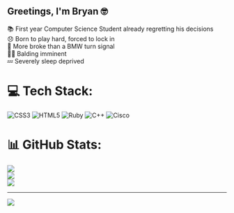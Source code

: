 ## Greetings, I'm Bryan 🤓

📚 First year Computer Science Student already regretting his decisions</br>
😞 Born to play hard, forced to lock in</br>
💸 More broke than a BMW turn signal</br>
👨‍🦲 Balding imminent</br>
💤 Severely sleep deprived</br>


# 💻 Tech Stack:
![CSS3](https://img.shields.io/badge/css3-%231572B6.svg?style=for-the-badge&logo=css3&logoColor=white) ![HTML5](https://img.shields.io/badge/html5-%23E34F26.svg?style=for-the-badge&logo=html5&logoColor=white) ![Ruby](https://img.shields.io/badge/ruby-%23CC342D.svg?style=for-the-badge&logo=ruby&logoColor=white) ![C++](https://img.shields.io/badge/c++-%2300599C.svg?style=for-the-badge&logo=c%2B%2B&logoColor=white) ![Cisco](https://img.shields.io/badge/cisco-%23049fd9.svg?style=for-the-badge&logo=cisco&logoColor=black)
# 📊 GitHub Stats:
![](https://github-readme-stats.vercel.app/api?username=bm-hy&theme=dark&hide_border=false&include_all_commits=false&count_private=false)<br/>
![](https://nirzak-streak-stats.vercel.app/?user=bm-hy&theme=dark&hide_border=false)<br/>
![](https://github-readme-stats.vercel.app/api/top-langs/?username=bm-hy&theme=dark&hide_border=false&include_all_commits=false&count_private=false&layout=compact)

---
[![](https://visitcount.itsvg.in/api?id=bm-hy&icon=0&color=0)](https://visitcount.itsvg.in)

<!-- Proudly created with GPRM ( https://gprm.itsvg.in ) -->
